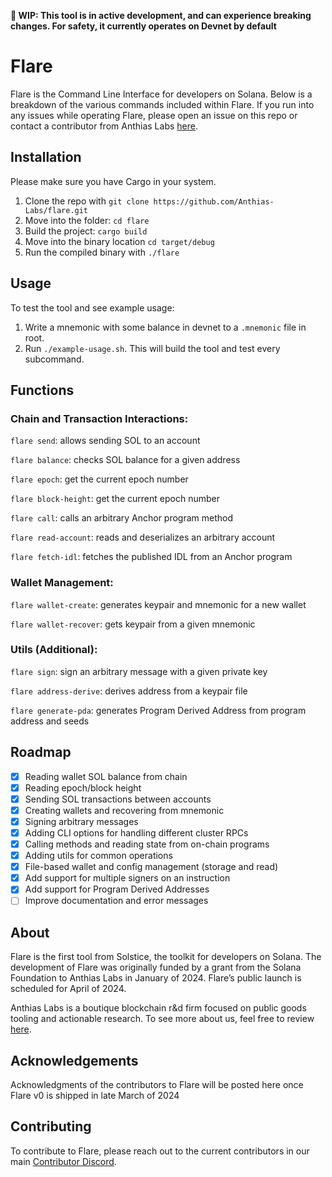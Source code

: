 **:construction: WIP: This tool is in active development, and can experience breaking changes. For safety, it currently operates on Devnet by default**

# Flare

Flare is the Command Line Interface for developers on Solana. Below is a breakdown of the various commands included within Flare. If you run into any issues while operating Flare, please open an issue on this repo or contact a contributor from Anthias Labs [here](https://discord.com/invite/RCJYpMvkBy). 

## Installation
Please make sure you have Cargo in your system.
1. Clone the repo with `git clone https://github.com/Anthias-Labs/flare.git`
2. Move into the folder: `cd flare`
3. Build the project: `cargo build`
4. Move into the binary location `cd target/debug`
5. Run the compiled binary with `./flare`

## Usage
To test the tool and see example usage:
1. Write a mnemonic with some balance in devnet to a `.mnemonic` file in root.
2. Run `./example-usage.sh`. This will build the tool and test every subcommand.

## Functions
### Chain and Transaction Interactions:
`flare send`: allows sending SOL to an account

`flare balance`: checks SOL balance for a given address

`flare epoch`: get the current epoch number

`flare block-height`: get the current epoch number

`flare call`: calls an arbitrary Anchor program method

`flare read-account`: reads and deserializes an arbitrary account

`flare fetch-idl`: fetches the published IDL from an Anchor program


### Wallet Management:
`flare wallet-create`: generates keypair and mnemonic for a new wallet

`flare wallet-recover`: gets keypair from a given mnemonic

### Utils (Additional):
`flare sign`: sign an arbitrary message with a given private key

`flare address-derive`: derives address from a keypair file

`flare generate-pda`: generates Program Derived Address from program address and seeds

## Roadmap
- [X] Reading wallet SOL balance from chain
- [X] Reading epoch/block height
- [X] Sending SOL transactions between accounts
- [X] Creating wallets and recovering from mnemonic
- [X] Signing arbitrary messages
- [X] Adding CLI options for handling different cluster RPCs
- [X] Calling methods and reading state from on-chain programs
- [X] Adding utils for common operations
- [X] File-based  wallet and config management (storage and read)
- [X] Add support for multiple signers on an instruction
- [X] Add support for Program Derived Addresses
- [ ] Improve documentation and error messages

## About
Flare is the first tool from Solstice, the toolkit for developers on Solana. The development of Flare was originally funded by a grant from the Solana Foundation to Anthias Labs in January of 2024. Flare’s public launch is scheduled for April of 2024.


Anthias Labs is a boutique blockchain r&d firm focused on public goods tooling and actionable research. To see more about us, feel free to review [here](https://www.anthias.xyz/home).

## Acknowledgements
Acknowledgments of the contributors to Flare will be posted here once Flare v0 is shipped in late March of 2024

## Contributing
To contribute to Flare, please reach out to the current contributors in our main [Contributor Discord](https://discord.gg/RCJYpMvkBy). 

